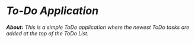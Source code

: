 # *To-Do Application*

<b><i>*About:*<i></b>
This is a simple ToDo application where the newest ToDo tasks are added at the top of the ToDo List.
